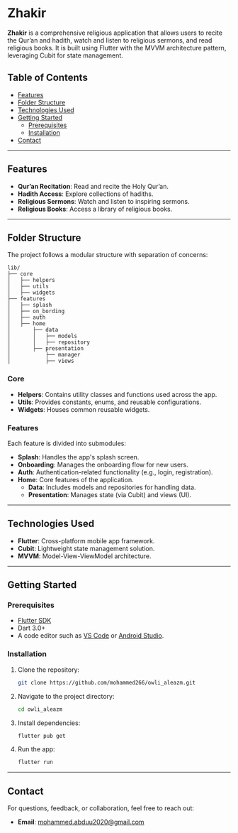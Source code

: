 # Zhakir

**Zhakir** is a comprehensive religious application that allows users to recite the Qur’an and hadith, 
watch and listen to religious sermons, and read religious books. 
It is built using Flutter with the MVVM architecture pattern, 
leveraging Cubit for state management.

## Table of Contents
- [Features](#features)
- [Folder Structure](#folder-structure)
- [Technologies Used](#technologies-used)
- [Getting Started](#getting-started)
  - [Prerequisites](#prerequisites)
  - [Installation](#installation)
- [Contact](#contact)

---

## Features
- **Qur’an Recitation**: Read and recite the Holy Qur’an.
- **Hadith Access**: Explore collections of hadiths.
- **Religious Sermons**: Watch and listen to inspiring sermons.
- **Religious Books**: Access a library of religious books.

---

## Folder Structure
The project follows a modular structure with separation of concerns:

```
lib/
├── core
│   ├── helpers
│   ├── utils
│   ├── widgets
├── features
│   ├── splash
│   ├── on_bording
│   ├── auth
│   ├── home
│       ├── data
│       │   ├── models
│       │   ├── repository
│       ├── presentation
│           ├── manager
│           ├── views
```

### Core
- **Helpers**: Contains utility classes and functions used across the app.
- **Utils**: Provides constants, enums, and reusable configurations.
- **Widgets**: Houses common reusable widgets.

### Features
Each feature is divided into submodules:
- **Splash**: Handles the app's splash screen.
- **Onboarding**: Manages the onboarding flow for new users.
- **Auth**: Authentication-related functionality (e.g., login, registration).
- **Home**: Core features of the application.
  - **Data**: Includes models and repositories for handling data.
  - **Presentation**: Manages state (via Cubit) and views (UI).

---

## Technologies Used
- **Flutter**: Cross-platform mobile app framework.
- **Cubit**: Lightweight state management solution.
- **MVVM**: Model-View-ViewModel architecture.

---

## Getting Started

### Prerequisites
- [Flutter SDK](https://docs.flutter.dev/get-started/install)
- Dart 3.0+
- A code editor such as [VS Code](https://code.visualstudio.com/) or [Android Studio](https://developer.android.com/studio).

### Installation
1. Clone the repository:
   ```bash
   git clone https://github.com/mohammed266/owli_aleazm.git
   ```

2. Navigate to the project directory:
   ```bash
   cd owli_aleazm
   ```

3. Install dependencies:
   ```bash
   flutter pub get
   ```

4. Run the app:
   ```bash
   flutter run
   ```

---

## Contact
For questions, feedback, or collaboration, feel free to reach out:
- **Email**: mohammed.abduu2020@gmail.com

